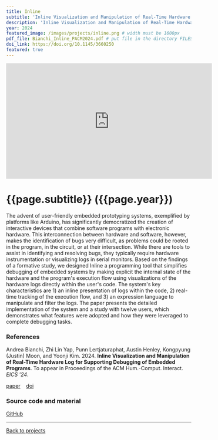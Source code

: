 ```yaml
---
title: Inline
subtitle: 'Inline Visualization and Manipulation of Real-Time Hardware Log for Supporting Debugging of Embedded Programs'
description: 'Inline Visualization and Manipulation of Real-Time Hardware Log for Supporting Debugging of Embedded Programs'
year: 2024
featured_image: /images/projects/inline.png # width must be 1600px
pdf_file: Bianchi_Inline_PACM2024.pdf # put file in the directory FILES
doi_link: https://doi.org/10.1145/3660250
featured: true
---
```


<iframe width="560" height="315" src="https://www.youtube.com/embed/gAf5mNowg7A" frameborder="0" allow="accelerometer; autoplay; encrypted-media; gyroscope; picture-in-picture" allowfullscreen></iframe>

<!-- DO NOT CHANGE MANUALLY -->

# {{page.subtitle}} ({{page.year}})

The advent of user-friendly embedded prototyping systems, exemplified by platforms like Arduino, has significantly democratized the creation of interactive devices that combine software programs with electronic hardware. This interconnection between hardware and software, however, makes the identification of bugs very difficult, as problems could be rooted in the program, in the circuit, or at their intersection. While there are tools to assist in identifying and resolving bugs, they typically require hardware instrumentation or visualizing logs in serial monitors. Based on the findings of a formative study, we designed Inline a programming tool that simplifies debugging of embedded systems by making explicit the internal state of the hardware and the program's execution flow using visualizations of the hardware logs directly within the user's code. The system's key characteristics are 1) an inline presentation of logs within the code, 2) real-time tracking of the execution flow, and 3) an expression language to manipulate and filter the logs. The paper presents the detailed implementation of the system and a study with twelve users, which demonstrates what features were adopted and how they were leveraged to complete debugging tasks.

### References

Andrea Bianchi, Zhi Lin Yap, Punn Lertjaturaphat, Austin Henley, Kongpyung (Justin) Moon, and Yoonji Kim. 2024. **Inline Visualization and Manipulation of Real-Time Hardware Log for Supporting Debugging of Embedded Programs**. To appear in Proceedings of the ACM Hum.-Comput. Interact. _EICS '24_.

<!-- DO NOT CHANGE MANUALLY -->

<a href="{{ site.url }}/files/{{ page.year }}/{{ page.pdf_file }}" target="_blank">paper</a>&nbsp;&nbsp;&nbsp;
<a href="{{ page.doi_link }}" target="_blank">doi</a>

### Source code and material

[GitHub](https://github.com/makelab-kaist/inline-extension)

---

<a href="/index.html" class="button button--large">Back to projects</a>
